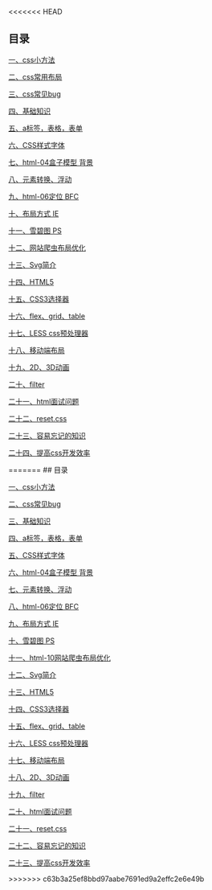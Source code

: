 <<<<<<< HEAD
## 目录[一、css小方法](css小方法.md)[二、css常用布局](css常用布局.md)[三、css常见bug](css常见bug.md)[四、基础知识](html-01%20基础知识.md)[五、a标签，表格，表单](html-02%20a标签，表格，表单.md)[六、CSS样式字体](html-03%20CSS样式字体.md)[七、html-04盒子模型 背景](html-04盒子模型%20背景.md)[八、元素转换、浮动](html-05%20元素转换、浮动.md)[九、html-06定位 BFC](html-06定位%20BFC.md)[十、布局方式 IE](html-07%20布局方式%20IE.md)[十一、雪碧图 PS](html-08%20雪碧图%20PS.md)[十二、网站爬虫布局优化](html-10%20网站爬虫布局优化.md)[十三、Svg简介](html-11%20Svg简介.md)[十四、HTML5](html-12%20HTML5.md)[十五、CSS3选择器](html-13%20CSS3选择器.md)[十六、flex、grid、table](html-14%20flex、grid、table.md)[十七、LESS css预处理器](html-15%20LESS%20css预处理器.md)[十八、移动端布局](html-17%20移动端布局.md)[十九、2D、3D动画](html-18%202D、3D动画.md)[二十、filter](html-19%20filter.md)[二十一、html面试问题](html面试问题.md)[二十二、reset.css](reset.css.md)[二十三、容易忘记的知识](容易忘记的知识.md)[二十四、提高css开发效率](提高css开发效率.md)<Vssue title="html5、css3" />
=======
## 目录[一、css小方法](css小方法.md)[二、css常见bug](css常见bug.md)[三、基础知识](html-01%20基础知识.md)[四、a标签，表格，表单](html-02%20a标签，表格，表单.md)[五、CSS样式字体](html-03%20CSS样式字体.md)[六、html-04盒子模型 背景](html-04盒子模型%20背景.md)[七、元素转换、浮动](html-05%20元素转换、浮动.md)[八、html-06定位 BFC](html-06定位%20BFC.md)[九、布局方式 IE](html-07%20布局方式%20IE.md)[十、雪碧图 PS](html-08%20雪碧图%20PS.md)[十一、html-10网站爬虫布局优化](html-10网站爬虫布局优化.md)[十二、Svg简介](html-11%20Svg简介.md)[十三、HTML5](html-12%20HTML5.md)[十四、CSS3选择器](html-13%20CSS3选择器.md)[十五、flex、grid、table](html-14%20flex、grid、table.md)[十六、LESS css预处理器](html-15%20LESS%20css预处理器.md)[十七、移动端布局](html-17%20移动端布局.md)[十八、2D、3D动画](html-18%202D、3D动画.md)[十九、filter](html-19%20filter.md)[二十、html面试问题](html面试问题.md)[二十一、reset.css](reset.css.md)[二十二、容易忘记的知识](容易忘记的知识.md)[二十三、提高css开发效率](提高css开发效率.md)<Vssue title="html5、css3" />
>>>>>>> c63b3a25ef8bbd97aabe7691ed9a2effc2e6e49b
